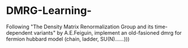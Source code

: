 # DMRG-Learning-
Following "The Density Matrix Renormalization Group and its time-dependent variants" by A.E.Feiguin, implement an old-fasioned dmrg for fermion hubbard model (chain, ladder, SU(N)......)))
